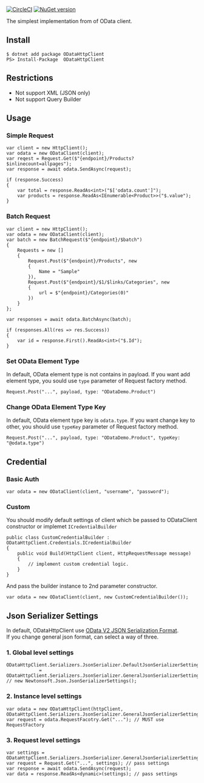[![CircleCI](https://circleci.com/gh/iwate/ODataHttpClient/tree/master.svg?style=svg)](https://circleci.com/gh/iwate/ODataHttpClient/tree/master)
[![NuGet version](https://badge.fury.io/nu/ODataHttpClient.svg)](https://badge.fury.io/nu/ODataHttpClient)

<p>The simplest implementation from of OData client.</p>

<h2 id="install">Install</h2>

<pre><code>$ dotnet add package ODataHttpClient
PS&gt; Install-Package  ODataHttpClient
</code></pre>

<h2 id="restrictions">Restrictions</h2>

<ul>
<li>Not support XML (JSON only)</li>

<li>Not support Query Builder</li>
</ul>

<h2 id="usage">Usage</h2>

<h3 id="simplerequest">Simple Request</h3>

<pre><code>var client = new HttpClient();
var odata = new ODataClient(client);
var reqest = Request.Get($"{endpoint}/Products?$inlinecount=allpages");
var response = await odata.SendAsync(request);

if (response.Success) 
{
    var total = response.ReadAs&lt;int&gt;("$['odata.count']");
    var products = response.ReadAs&lt;IEnumerable&lt;Product&gt;&gt;("$.value");
}
</code></pre>

<h3 id="batchrequest">Batch Request</h3>

<pre><code>var client = new HttpClient();
var odata = new ODataClient(client);
var batch = new BatchRequest($"{endpoint}/$batch")
{
    Requests = new []
    {
        Request.Post($"{endpoint}/Products", new 
        { 
            Name = "Sample"
        }),
        Request.Post($"{endpoint}/$1/$links/Categories", new 
        {
            url = $"{endpoint}/Categories(0)"
        })
    }
};

var responses = await odata.BatchAsync(batch);

if (responses.All(res =&gt; res.Success)) 
{
    var id = response.First().ReadAs&lt;int&gt;("$.Id");
}
</code></pre>

<h3 id="setodataelementtype">Set OData Element Type</h3>

<p>In default, OData element type is not contains in payload. If you want add element type, you sould use <code>type</code> parameter of Request factory method.</p>

<pre><code>Request.Post("...", payload, type: "ODataDemo.Product")
</code></pre>

<h3 id="changeodataelementtypekey">Change OData Element Type Key</h3>

<p>In default, OData element type key is <code>odata.type</code>. If you want change key to other, you should use <code>typeKey</code> parameter of Request factory method.</p>

<pre><code>Request.Post("...", payload, type: "ODataDemo.Product", typeKey: "@odata.type")
</code></pre>

<h2 id="credential">Credential</h2>

<h3 id="basicauth">Basic Auth</h3>

<pre><code>var odata = new ODataClient(client, "username", "password");
</code></pre>

<h3 id="custom">Custom</h3>

<p>You should modify default settings of client which be passed to ODataClient constructor or implemet <code>ICredentialBuilder</code></p>

<pre><code>public class CustomCredentialBuilder : ODataHttpClient.Credentials.ICredentialBuilder
{
    public void Build(HttpClient client, HttpRequestMessage message)
    {
        // implement custom credential logic.
    }
}
</code></pre>

<p>And pass the builder instance to 2nd parameter constructor.</p>

<pre><code>var odata = new ODataClient(client, new CustomCredentialBuilder());
</code></pre>

<h2 id="jsonserializersettings">Json Serializer Settings</h2>

<p>In default, ODataHttpClient use <a href="http://www.odata.org/documentation/odata-version-2-0/json-format/#PrimitiveTypes">OData V2 JSON Serialization Format</a>. <br />
If you change general json format, can select a way of three.</p>

<h3 id="1globallevelsettings">1. Global level settings</h3>

<pre><code>ODataHttpClient.Serializers.JsonSerializer.DefaultJsonSerializerSettings 
            = ODataHttpClient.Serializers.JsonSerializer.GeneralJsonSerializerSettings; // new Newtonsoft.Json.JsonSerializerSettings();
</code></pre>

<h3 id="2instancelevelsettings">2. Instance level settings</h3>

<pre><code>var odata = new ODataHttpClient(httpClient, ODataHttpClient.Serializers.JsonSerializer.GeneralJsonSerializerSettings);
var request = odata.RequestFacotry.Get("..."); // MUST use RequestFactory
</code></pre>

<h3 id="3requestlevelsettings">3. Request level settings</h3>

<pre><code>var settings = ODataHttpClient.Serializers.JsonSerializer.GeneralJsonSerializerSettings;
var request = Request.Get("...", settings); // pass settings
var response = await odata.SendAsync(request);
var data = response.ReadAs&lt;dynamic&gt;(settings); // pass settings
</code></pre>

